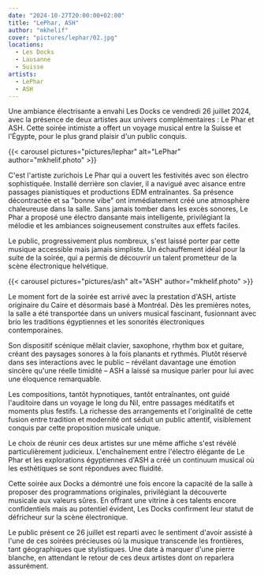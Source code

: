 ```yaml
---
date: "2024-10-27T20:00:00+02:00"
title: "LePhar, ASH"
author: "mkhelif"
cover: "pictures/lephar/02.jpg"
locations:
  - Les Docks
  - Lausanne
  - Suisse
artists:
  - LePhar
  - ASH
---
```


Une ambiance électrisante a envahi Les Docks ce vendredi 26 juillet 2024, avec la présence de deux artistes aux univers
complémentaires : Le Phar et ASH. Cette soirée intimiste a offert un voyage musical entre la Suisse et l'Égypte, pour le
plus grand plaisir d'un public conquis.


{{< carousel pictures="pictures/lephar" alt="LePhar" author="mkhelif.photo" >}}

C'est l'artiste zurichois Le Phar qui a ouvert les festivités avec son électro sophistiquée. Installé derrière son
clavier, il a navigué avec aisance entre passages pianistiques et productions EDM entraînantes. Sa présence décontractée
et sa "bonne vibe" ont immédiatement créé une atmosphère chaleureuse dans la salle. Sans jamais tomber dans les excès
sonores, Le Phar a proposé une électro dansante mais intelligente, privilégiant la mélodie et les ambiances
soigneusement construites aux effets faciles.

Le public, progressivement plus nombreux, s'est laissé porter par cette musique accessible mais jamais simpliste. Un
échauffement idéal pour la suite de la soirée, qui a permis de découvrir un talent prometteur de la scène électronique
helvétique.


{{< carousel pictures="pictures/ash" alt="ASH" author="mkhelif.photo" >}}

Le moment fort de la soirée est arrivé avec la prestation d'ASH, artiste originaire du Caire et désormais basé à
Montréal. Dès les premières notes, la salle a été transportée dans un univers musical fascinant, fusionnant avec brio
les traditions égyptiennes et les sonorités électroniques contemporaines.

Son dispositif scénique mêlait clavier, saxophone, rhythm box et guitare, créant des paysages sonores à la fois planants
et rythmés. Plutôt réservé dans ses interactions avec le public – révélant davantage une émotion sincère qu'une réelle
timidité – ASH a laissé sa musique parler pour lui avec une éloquence remarquable.

Les compositions, tantôt hypnotiques, tantôt entraînantes, ont guidé l'auditoire dans un voyage le long du Nil, entre
passages méditatifs et moments plus festifs. La richesse des arrangements et l'originalité de cette fusion entre
tradition et modernité ont séduit un public attentif, visiblement conquis par cette proposition musicale unique.


Le choix de réunir ces deux artistes sur une même affiche s'est révélé particulièrement judicieux. L'enchaînement entre
l'électro élégante de Le Phar et les explorations égyptiennes d'ASH a créé un continuum musical où les esthétiques se
sont répondues avec fluidité.

Cette soirée aux Docks a démontré une fois encore la capacité de la salle à proposer des programmations originales,
privilégiant la découverte musicale aux valeurs sûres. En offrant une vitrine à ces talents encore confidentiels mais au
potentiel évident, Les Docks confirment leur statut de défricheur sur la scène électronique.

Le public présent ce 26 juillet est reparti avec le sentiment d'avoir assisté à l'une de ces soirées précieuses où la
musique transcende les frontières, tant géographiques que stylistiques. Une date à marquer d'une pierre blanche, en
attendant le retour de ces deux artistes dont on reparlera assurément.
